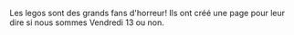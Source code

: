 Les legos sont des grands fans d'horreur! Ils ont créé une page pour leur dire si nous sommes Vendredi 13 ou non.
